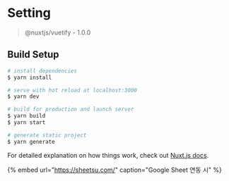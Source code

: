 # Setting

> @nuxtjs/vuetify - 1.0.0

## Build Setup

```bash
# install dependencies
$ yarn install

# serve with hot reload at localhost:3000
$ yarn dev

# build for production and launch server
$ yarn build
$ yarn start

# generate static project
$ yarn generate
```

For detailed explanation on how things work, check out [Nuxt.js docs](https://nuxtjs.org).



{% embed url="https://sheetsu.com/" caption="Google Sheet 연동 시" %}



